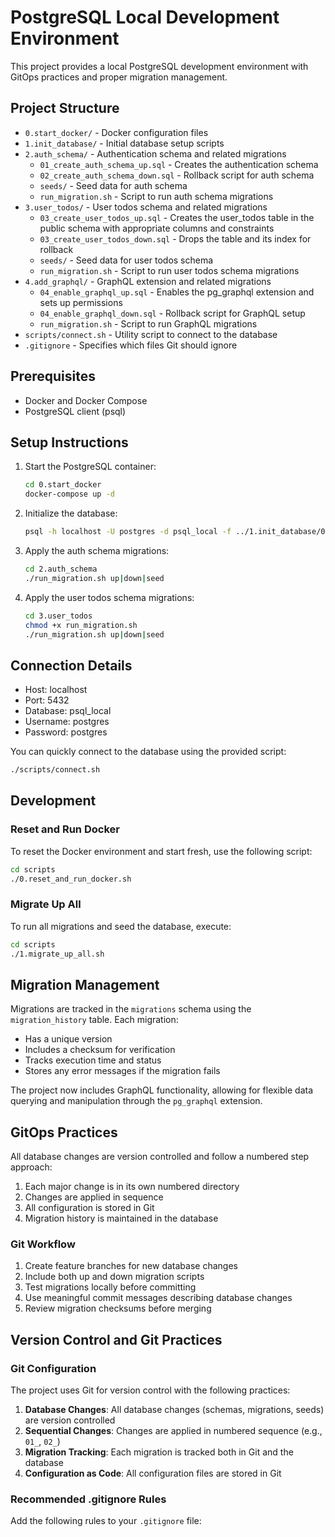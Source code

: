 # PostgreSQL Local Development Environment

This project provides a local PostgreSQL development environment with GitOps practices and proper migration management.

## Project Structure

- `0.start_docker/` - Docker configuration files
- `1.init_database/` - Initial database setup scripts
- `2.auth_schema/` - Authentication schema and related migrations
  - `01_create_auth_schema_up.sql` - Creates the authentication schema
  - `02_create_auth_schema_down.sql` - Rollback script for auth schema
  - `seeds/` - Seed data for auth schema
  - `run_migration.sh` - Script to run auth schema migrations
- `3.user_todos/` - User todos schema and related migrations
  - `03_create_user_todos_up.sql` - Creates the user_todos table in the public schema with appropriate columns and constraints
  - `03_create_user_todos_down.sql` - Drops the table and its index for rollback
  - `seeds/` - Seed data for user todos schema
  - `run_migration.sh` - Script to run user todos schema migrations
- `4.add_graphql/` - GraphQL extension and related migrations
  - `04_enable_graphql_up.sql` - Enables the pg_graphql extension and sets up permissions
  - `04_enable_graphql_down.sql` - Rollback script for GraphQL setup
  - `run_migration.sh` - Script to run GraphQL migrations
- `scripts/connect.sh` - Utility script to connect to the database
- `.gitignore` - Specifies which files Git should ignore

## Prerequisites

- Docker and Docker Compose
- PostgreSQL client (psql)

## Setup Instructions

1. Start the PostgreSQL container:

   ```bash
   cd 0.start_docker
   docker-compose up -d
   ```

2. Initialize the database:

   ```bash
   psql -h localhost -U postgres -d psql_local -f ../1.init_database/01_create_migrations_schema.sql
   ```

3. Apply the auth schema migrations:

   ```bash
   cd 2.auth_schema
   ./run_migration.sh up|down|seed
   ```

4. Apply the user todos schema migrations:
   ```bash
   cd 3.user_todos
   chmod +x run_migration.sh
   ./run_migration.sh up|down|seed
   ```

## Connection Details

- Host: localhost
- Port: 5432
- Database: psql_local
- Username: postgres
- Password: postgres

You can quickly connect to the database using the provided script:

```bash
./scripts/connect.sh
```

## Development

### Reset and Run Docker

To reset the Docker environment and start fresh, use the following script:

```bash
cd scripts
./0.reset_and_run_docker.sh
```

### Migrate Up All

To run all migrations and seed the database, execute:

```bash
cd scripts
./1.migrate_up_all.sh
```

## Migration Management

Migrations are tracked in the `migrations` schema using the `migration_history` table. Each migration:

- Has a unique version
- Includes a checksum for verification
- Tracks execution time and status
- Stores any error messages if the migration fails

The project now includes GraphQL functionality, allowing for flexible data querying and manipulation through the `pg_graphql` extension.

## GitOps Practices

All database changes are version controlled and follow a numbered step approach:

1. Each major change is in its own numbered directory
2. Changes are applied in sequence
3. All configuration is stored in Git
4. Migration history is maintained in the database

### Git Workflow

1. Create feature branches for new database changes
2. Include both up and down migration scripts
3. Test migrations locally before committing
4. Use meaningful commit messages describing database changes
5. Review migration checksums before merging

## Version Control and Git Practices

### Git Configuration

The project uses Git for version control with the following practices:

1. **Database Changes**: All database changes (schemas, migrations, seeds) are version controlled
2. **Sequential Changes**: Changes are applied in numbered sequence (e.g., `01_`, `02_`)
3. **Migration Tracking**: Each migration is tracked both in Git and the database
4. **Configuration as Code**: All configuration files are stored in Git

### Recommended .gitignore Rules

Add the following rules to your `.gitignore` file:
